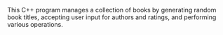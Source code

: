 This C++ program manages a collection of books by generating random book titles, accepting user input for authors and ratings, and performing various operations.

